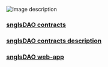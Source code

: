 ![Image description](https://github.com/SingularDTV/snglsDAO-whitepaper/blob/master/images/logo.png?raw=true)


### [snglsDAO contracts](dao-contracts/README.md)


### [snglsDAO contracts description](https://github.com/SingularDTV/snglsDAO-smartcontracts/blob/production/dao-contracts/Contracts-description.md)


### [snglsDAO web-app](dao-web-app/README.md)

